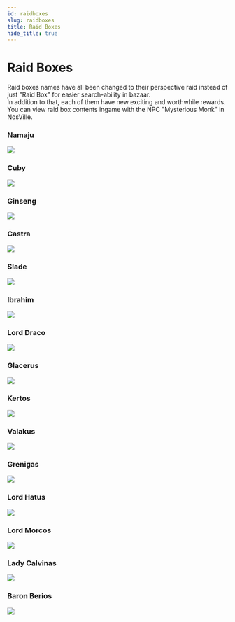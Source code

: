 ```yaml
---
id: raidboxes
slug: raidboxes
title: Raid Boxes
hide_title: true
---
```


# Raid Boxes
Raid boxes names have all been changed to their perspective raid instead of just "Raid Box" for easier search-ability in bazaar.  
In addition to that, each of them have new exciting and worthwhile rewards.  
You can view raid box contents ingame with the NPC "Mysterious Monk" in NosVille.


### Namaju
![](https://i.imgur.com/yfXFfEQ.png)

### Cuby
![](https://i.imgur.com/MqVAgll.png)

### Ginseng
![](https://i.imgur.com/fTnhW8x.png)

### Castra
![](https://i.imgur.com/JtUnh4E.png)

### Slade
![](https://i.imgur.com/WfaEYRx.png)

### Ibrahim
![](https://i.imgur.com/dPWPFMs.png)

### Lord Draco
![](https://i.imgur.com/8NSpzkq.png)

### Glacerus
![](https://i.imgur.com/sXKXtr9.png)

### Kertos
![](https://i.imgur.com/OEPxEoz.png)

### Valakus
![](https://i.imgur.com/971zyzh.png)

### Grenigas
![](https://i.imgur.com/jgKA1Zd.png)

### Lord Hatus
![](https://i.imgur.com/ayr1chV.png)

### Lord Morcos
![](https://i.imgur.com/6Srf5CS.png)

### Lady Calvinas
![](https://i.imgur.com/rSUVUI4.png)

### Baron Berios
![](https://i.imgur.com/HxFU7Pj.png)
